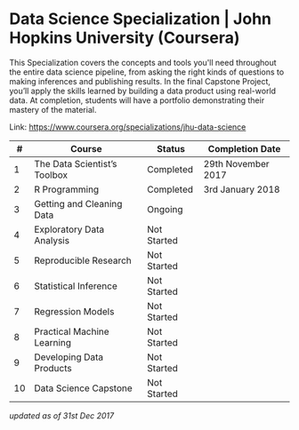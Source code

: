 # Data Science Specialization | John Hopkins University (Coursera)

This Specialization covers the concepts and tools you'll need throughout the entire data science pipeline, from asking the right kinds of questions to making inferences and publishing results. In the final Capstone Project, you’ll apply the skills learned by building a data product using real-world data. At completion, students will have a portfolio demonstrating their mastery of the material.

Link: https://www.coursera.org/specializations/jhu-data-science

| # | Course | Status | Completion Date |
| --- | --- | --- | --- |
| 1 | The Data Scientist’s Toolbox | Completed | 29th November 2017 |
| 2 | R Programming | Completed | 3rd January 2018 |
| 3 | Getting and Cleaning Data | Ongoing |   |
| 4 | Exploratory Data Analysis | Not Started |   |
| 5 | Reproducible Research | Not Started |   |
| 6 | Statistical Inference | Not Started |   |
| 7 | Regression Models | Not Started |   |
| 8 | Practical Machine Learning | Not Started |   |
| 9 | Developing Data Products | Not Started |   |
| 10 | Data Science Capstone | Not Started |   |

*updated as of 31st Dec 2017*


